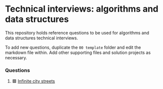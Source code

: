 # Technical interviews: algorithms and data structures

This repository holds reference questions to be used for algorithms and data structures technical interviews.

To add new questions, duplicate the `00 template` folder and edit the markdown file within. Add other supporting files and solution projects as necessary.

### Questions

1.   🟩 [Infinite city streets](01%20infinite%20city%20streets/01%20infinite%20city%20streets.md)

